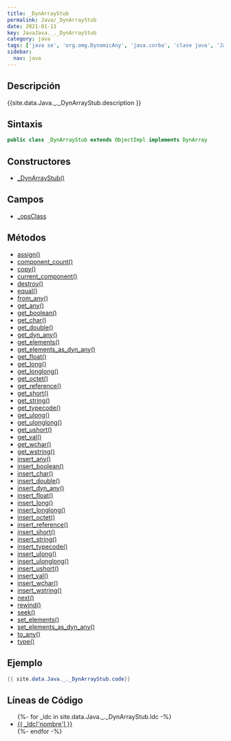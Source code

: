 ```yaml
---
title: _DynArrayStub
permalink: Java/_DynArrayStub
date: 2021-01-11
key: JavaJava._._DynArrayStub
category: java
tags: ['java se', 'org.omg.DynamicAny', 'java.corba', 'clase java', 'Java 1.0']
sidebar: 
  nav: java
---
```


## Descripción
{{site.data.Java._._DynArrayStub.description }}

## Sintaxis
~~~java
public class _DynArrayStub extends ObjectImpl implements DynArray
~~~

## Constructores
* [_DynArrayStub()](/Java/_DynArrayStub/_DynArrayStub/)

## Campos
* [_opsClass](/Java/_DynArrayStub/_opsClass)

## Métodos
* [assign()](/Java/_DynArrayStub/assign)
* [component_count()](/Java/_DynArrayStub/component_count)
* [copy()](/Java/_DynArrayStub/copy)
* [current_component()](/Java/_DynArrayStub/current_component)
* [destroy()](/Java/_DynArrayStub/destroy)
* [equal()](/Java/_DynArrayStub/equal)
* [from_any()](/Java/_DynArrayStub/from_any)
* [get_any()](/Java/_DynArrayStub/get_any)
* [get_boolean()](/Java/_DynArrayStub/get_boolean)
* [get_char()](/Java/_DynArrayStub/get_char)
* [get_double()](/Java/_DynArrayStub/get_double)
* [get_dyn_any()](/Java/_DynArrayStub/get_dyn_any)
* [get_elements()](/Java/_DynArrayStub/get_elements)
* [get_elements_as_dyn_any()](/Java/_DynArrayStub/get_elements_as_dyn_any)
* [get_float()](/Java/_DynArrayStub/get_float)
* [get_long()](/Java/_DynArrayStub/get_long)
* [get_longlong()](/Java/_DynArrayStub/get_longlong)
* [get_octet()](/Java/_DynArrayStub/get_octet)
* [get_reference()](/Java/_DynArrayStub/get_reference)
* [get_short()](/Java/_DynArrayStub/get_short)
* [get_string()](/Java/_DynArrayStub/get_string)
* [get_typecode()](/Java/_DynArrayStub/get_typecode)
* [get_ulong()](/Java/_DynArrayStub/get_ulong)
* [get_ulonglong()](/Java/_DynArrayStub/get_ulonglong)
* [get_ushort()](/Java/_DynArrayStub/get_ushort)
* [get_val()](/Java/_DynArrayStub/get_val)
* [get_wchar()](/Java/_DynArrayStub/get_wchar)
* [get_wstring()](/Java/_DynArrayStub/get_wstring)
* [insert_any()](/Java/_DynArrayStub/insert_any)
* [insert_boolean()](/Java/_DynArrayStub/insert_boolean)
* [insert_char()](/Java/_DynArrayStub/insert_char)
* [insert_double()](/Java/_DynArrayStub/insert_double)
* [insert_dyn_any()](/Java/_DynArrayStub/insert_dyn_any)
* [insert_float()](/Java/_DynArrayStub/insert_float)
* [insert_long()](/Java/_DynArrayStub/insert_long)
* [insert_longlong()](/Java/_DynArrayStub/insert_longlong)
* [insert_octet()](/Java/_DynArrayStub/insert_octet)
* [insert_reference()](/Java/_DynArrayStub/insert_reference)
* [insert_short()](/Java/_DynArrayStub/insert_short)
* [insert_string()](/Java/_DynArrayStub/insert_string)
* [insert_typecode()](/Java/_DynArrayStub/insert_typecode)
* [insert_ulong()](/Java/_DynArrayStub/insert_ulong)
* [insert_ulonglong()](/Java/_DynArrayStub/insert_ulonglong)
* [insert_ushort()](/Java/_DynArrayStub/insert_ushort)
* [insert_val()](/Java/_DynArrayStub/insert_val)
* [insert_wchar()](/Java/_DynArrayStub/insert_wchar)
* [insert_wstring()](/Java/_DynArrayStub/insert_wstring)
* [next()](/Java/_DynArrayStub/next)
* [rewind()](/Java/_DynArrayStub/rewind)
* [seek()](/Java/_DynArrayStub/seek)
* [set_elements()](/Java/_DynArrayStub/set_elements)
* [set_elements_as_dyn_any()](/Java/_DynArrayStub/set_elements_as_dyn_any)
* [to_any()](/Java/_DynArrayStub/to_any)
* [type()](/Java/_DynArrayStub/type)

## Ejemplo
~~~java
{{ site.data.Java._._DynArrayStub.code}}
~~~

## Líneas de Código
<ul>
{%- for _ldc in site.data.Java._._DynArrayStub.ldc -%}
   <li>
       <a href="{{_ldc['url'] }}">{{ _ldc['nombre'] }}</a>
   </li>
{%- endfor -%}
</ul>
